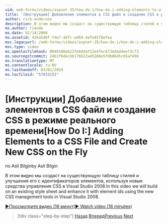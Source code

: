 ```yaml
---
uid: web-forms/videos/aspnet-35/how-do-i/how-do-i-adding-elements-to-a-css-file-and-create-new-css-on-the-fly
title: '[Инструкции] Добавление элементов в CSS файл и создание CSS в режиме реального времени | Документация Майкрософт'
author: rick-anderson
description: В этом видео мы создаст на существующую таблицу стилей и улучшения его с идентификаторов элементов, используя новые средства управления CSS в Visual Studio 2008.
ms.author: riande
ms.date: 02/14/2008
ms.assetid: 426a5d0f-fde7-447c-ad69-4efe45f8efea
msc.legacyurl: /web-forms/videos/aspnet-35/how-do-i/how-do-i-adding-elements-to-a-css-file-and-create-new-css-on-the-fly
msc.type: video
ms.openlocfilehash: 0048108e6237e64daf12e4fec673edaddee73c73
ms.sourcegitcommit: 24b1f6decbb17bb22a45166e5fdb0845c65af498
ms.translationtype: MT
ms.contentlocale: ru-RU
ms.lasthandoff: 03/01/2019
ms.locfileid: "57033151"
---
```

<a name="how-do-i-adding-elements-to-a-css-file-and-create-new-css-on-the-fly"></a><span data-ttu-id="45fcf-103">[Инструкции] Добавление элементов в CSS файл и создание CSS в режиме реального времени</span><span class="sxs-lookup"><span data-stu-id="45fcf-103">[How Do I:] Adding Elements to a CSS File and Create New CSS on the Fly</span></span>
====================
<span data-ttu-id="45fcf-104">по Asli Bilgin</span><span class="sxs-lookup"><span data-stu-id="45fcf-104">by Asli Bilgin</span></span>

<span data-ttu-id="45fcf-105">В этом видео мы создаст на существующую таблицу стилей и улучшения его с идентификаторов элементов, используя новые средства управления CSS в Visual Studio 2008.</span><span class="sxs-lookup"><span data-stu-id="45fcf-105">In this video we will build on an existing style sheet and enhance it with element ids using the new CSS management tools in Visual Studio 2008.</span></span>

[<span data-ttu-id="45fcf-106">&#9654;Просмотрите видео (16 минут)</span><span class="sxs-lookup"><span data-stu-id="45fcf-106">&#9654; Watch video (16 minutes)</span></span>](https://channel9.msdn.com/Blogs/ASP-NET-Site-Videos/how-do-i-adding-elements-to-a-css-file-and-create-new-css-on-the-fly)

> [!div class="step-by-step"]
> <span data-ttu-id="45fcf-107">[Назад](how-do-i-working-with-visual-studio-2008-net-framework.md)
> [Вперед](how-do-i-advance-cascading-style-sheet-features-and-management.md)</span><span class="sxs-lookup"><span data-stu-id="45fcf-107">[Previous](how-do-i-working-with-visual-studio-2008-net-framework.md)
[Next](how-do-i-advance-cascading-style-sheet-features-and-management.md)</span></span>
